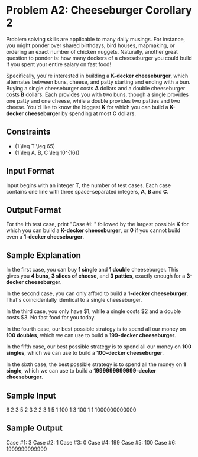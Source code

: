 # Problem A2: Cheeseburger Corollary 2

Problem solving skills are applicable to many daily musings. For instance, you might ponder over shared birthdays, bird houses, mapmaking, or ordering an exact number of chicken nuggets. Naturally, another great question to ponder is: how many deckers of a cheeseburger you could build if you spent your entire salary on fast food!

Specifically, you're interested in building a **K-decker cheeseburger**, which alternates between buns, cheese, and patty starting and ending with a bun. Buying a single cheeseburger costs **A** dollars and a double cheeseburger costs **B** dollars. Each provides you with two buns, though a single provides one patty and one cheese, while a double provides two patties and two cheese. You'd like to know the biggest **K** for which you can build a **K-decker cheeseburger** by spending at most **C** dollars.

## Constraints

- \(1 \leq T \leq 65\)
- \(1 \leq A, B, C \leq 10^{16}\)

## Input Format

Input begins with an integer **T**, the number of test cases. Each case contains one line with three space-separated integers, **A**, **B** and **C**.

## Output Format

For the **i**th test case, print "Case #i: " followed by the largest possible **K** for which you can build a **K-decker cheeseburger**, or **0** if you cannot build even a **1-decker cheeseburger**.

## Sample Explanation

In the first case, you can buy **1 single** and **1 double** cheeseburger. This gives you **4 buns**, **3 slices of cheese**, and **3 patties**, exactly enough for a **3-decker cheeseburger**.

In the second case, you can only afford to build a **1-decker cheeseburger**. That's coincidentally identical to a single cheeseburger.

In the third case, you only have $1, while a single costs $2 and a double costs $3. No fast food for you today.

In the fourth case, our best possible strategy is to spend all our money on **100 doubles**, which we can use to build a **199-decker cheeseburger**.

In the fifth case, our best possible strategy is to spend all our money on **100 singles**, which we can use to build a **100-decker cheeseburger**.

In the sixth case, the best possible strategy is to spend all the money on **1 single**, which we can use to build a **1999999999999-decker cheeseburger**.

## Sample Input
6
2 3 5
2 3 2
2 3 1
5 1 100
1 3 100
1 1 1000000000000


## Sample Output
Case #1: 3
Case #2: 1
Case #3: 0
Case #4: 199
Case #5: 100
Case #6: 1999999999999
